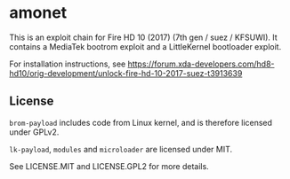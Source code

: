 # amonet

This is an exploit chain for Fire HD 10 (2017) (7th gen / suez / KFSUWI). It contains a MediaTek bootrom exploit and a LittleKernel bootloader exploit.

For installation instructions, see https://forum.xda-developers.com/hd8-hd10/orig-development/unlock-fire-hd-10-2017-suez-t3913639

## License

`brom-payload` includes code from Linux kernel, and is therefore licensed under GPLv2.

`lk-payload`, `modules` and `microloader` are licensed under MIT.

See LICENSE.MIT and LICENSE.GPL2 for more details.
